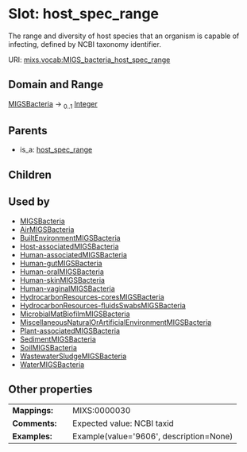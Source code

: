 
# Slot: host_spec_range


The range and diversity of host species that an organism is capable of infecting, defined by NCBI taxonomy identifier.

URI: [mixs.vocab:MIGS_bacteria_host_spec_range](https://w3id.org/mixs/vocab/MIGS_bacteria_host_spec_range)


## Domain and Range

[MIGSBacteria](MIGSBacteria.md) &#8594;  <sub>0..1</sub> [Integer](types/Integer.md)

## Parents

 *  is_a: [host_spec_range](host_spec_range.md)

## Children


## Used by

 * [MIGSBacteria](MIGSBacteria.md)
 * [AirMIGSBacteria](AirMIGSBacteria.md)
 * [BuiltEnvironmentMIGSBacteria](BuiltEnvironmentMIGSBacteria.md)
 * [Host-associatedMIGSBacteria](Host-associatedMIGSBacteria.md)
 * [Human-associatedMIGSBacteria](Human-associatedMIGSBacteria.md)
 * [Human-gutMIGSBacteria](Human-gutMIGSBacteria.md)
 * [Human-oralMIGSBacteria](Human-oralMIGSBacteria.md)
 * [Human-skinMIGSBacteria](Human-skinMIGSBacteria.md)
 * [Human-vaginalMIGSBacteria](Human-vaginalMIGSBacteria.md)
 * [HydrocarbonResources-coresMIGSBacteria](HydrocarbonResources-coresMIGSBacteria.md)
 * [HydrocarbonResources-fluidsSwabsMIGSBacteria](HydrocarbonResources-fluidsSwabsMIGSBacteria.md)
 * [MicrobialMatBiofilmMIGSBacteria](MicrobialMatBiofilmMIGSBacteria.md)
 * [MiscellaneousNaturalOrArtificialEnvironmentMIGSBacteria](MiscellaneousNaturalOrArtificialEnvironmentMIGSBacteria.md)
 * [Plant-associatedMIGSBacteria](Plant-associatedMIGSBacteria.md)
 * [SedimentMIGSBacteria](SedimentMIGSBacteria.md)
 * [SoilMIGSBacteria](SoilMIGSBacteria.md)
 * [WastewaterSludgeMIGSBacteria](WastewaterSludgeMIGSBacteria.md)
 * [WaterMIGSBacteria](WaterMIGSBacteria.md)

## Other properties

|  |  |  |
| --- | --- | --- |
| **Mappings:** | | MIXS:0000030 |
| **Comments:** | | Expected value: NCBI taxid |
| **Examples:** | | Example(value='9606', description=None) |


